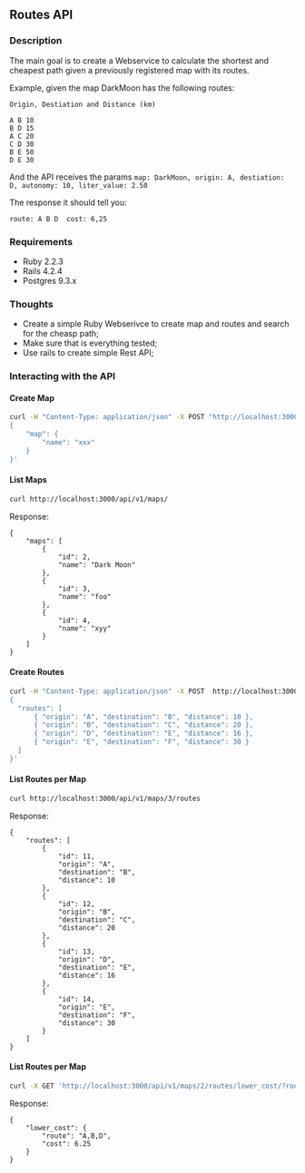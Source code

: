 ## Routes API


### Description

The main goal is to create a Webservice to calculate the shortest and cheapest path given a previously registered map with its routes.

Example, given the map DarkMoon has the following routes:

```Origin, Destiation and Distance (km)```

```
A B 10
B D 15
A C 20
C D 30
B E 50
D E 30
```

And the API receives the params `map: DarkMoon, origin: A, destiation: D, autonomy: 10, liter_value: 2.50`

The response it should tell you:

`route: A B D  cost: 6,25`


### Requirements

* Ruby 2.2.3
* Rails 4.2.4
* Postgres 9.3.x

### Thoughts

- Create a simple Ruby Webserivce to create map and routes and search for the cheasp path;
- Make sure that is everything tested;
- Use rails to create simple Rest API;

### Interacting with the API

#### Create Map

```bash
curl -H "Content-Type: application/json" -X POST "http://localhost:3000/api/v1/maps/" -d'
{
    "map": {
        "name": "xxx"
    }
}'
```

#### List Maps

```bash
curl http://localhost:3000/api/v1/maps/
```

Response:
```
{
    "maps": [
        {
            "id": 2,
            "name": "Dark Moon"
        },
        {
            "id": 3,
            "name": "foo"
        },
        {
            "id": 4,
            "name": "xyy"
        }
    ]
}
```


#### Create Routes

```bash
curl -H "Content-Type: application/json" -X POST  http://localhost:3000/api/v1/maps/3/routes -d'
{
  "routes": [
      { "origin": "A", "destination": "B", "distance": 10 },
      { "origin": "B", "destination": "C", "distance": 20 },
      { "origin": "D", "destination": "E", "distance": 16 },
      { "origin": "E", "destination": "F", "distance": 30 }
  ]
}'
```

#### List Routes per Map

```bash
curl http://localhost:3000/api/v1/maps/3/routes
```

Response:
```
{
    "routes": [
        {
            "id": 11,
            "origin": "A",
            "destination": "B",
            "distance": 10
        },
        {
            "id": 12,
            "origin": "B",
            "destination": "C",
            "distance": 20
        },
        {
            "id": 13,
            "origin": "D",
            "destination": "E",
            "distance": 16
        },
        {
            "id": 14,
            "origin": "E",
            "destination": "F",
            "distance": 30
        }
    ]
}
```

#### List Routes per Map

```bash
curl -X GET 'http://localhost:3000/api/v1/maps/2/routes/lower_cost/?route\[origin\]=A&route\[destination\]=D&route\[autonomy\]=10&route\[liter_value\]=2.50'
```
Response:
```
{
    "lower_cost": {
        "route": "A,B,D",
        "cost": 6.25
    }
}
```

